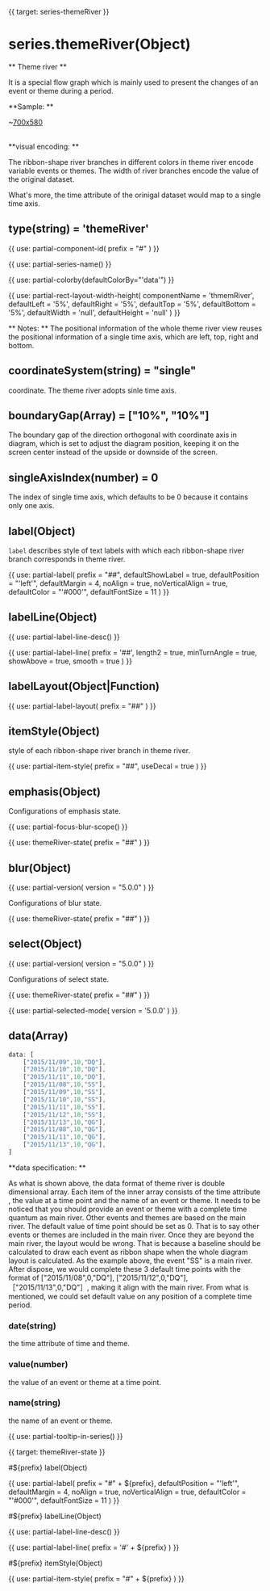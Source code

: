 
{{ target: series-themeRiver }}

# series.themeRiver(Object)

** Theme river **

It is a special flow graph which is mainly used to present the changes of an event or theme during a period.

**Sample: **

~[700x580](${galleryViewPath}themeRiver-lastfm&edit=1&reset=1)


<br>
**visual encoding: **

The ribbon-shape river branches in different colors in theme river encode variable events or themes. The width of river branches encode the value of the original dataset.

What's more, the time attribute of the orinigal dataset would map to a single time axis.

## type(string) = 'themeRiver'

{{ use: partial-component-id(
    prefix = "#"
) }}

{{ use: partial-series-name() }}

{{ use: partial-colorby(defaultColorBy="'data'") }}

{{ use: partial-rect-layout-width-height(
    componentName = 'thmemRiver',
    defaultLeft = '5%',
    defaultRight = '5%',
    defaultTop = '5%',
    defaultBottom = '5%',
    defaultWidth = 'null',
    defaultHeight = 'null'
) }}

** Notes: **
The positional information of the whole theme river view reuses the positional information of a single time axis, which are left, top, right and bottom.

## coordinateSystem(string) = "single"

coordinate. The theme river adopts sinle time axis.

## boundaryGap(Array) = ["10%", "10%"]

The boundary gap of the direction orthogonal with coordinate axis in diagram, which is set to adjust the diagram position, keeping it on the screen center instead of the upside or downside of the screen.

## singleAxisIndex(number) = 0

The index of single time axis, which defaults to be 0 because it contains only one axis.

## label(Object)

`label` describes style of text labels with which each ribbon-shape river branch corresponds in theme river.

{{ use: partial-label(
    prefix = "##",
    defaultShowLabel = true,
    defaultPosition = "'left'",
    defaultMargin = 4,
    noAlign = true,
    noVerticalAlign = true,
    defaultColor = "'#000'",
    defaultFontSize = 11
) }}

## labelLine(Object)

{{ use: partial-label-line-desc() }}

{{ use: partial-label-line(
    prefix = '##',
    length2 = true,
    minTurnAngle = true,
    showAbove = true,
    smooth = true
) }}

## labelLayout(Object|Function)

{{ use: partial-label-layout(
    prefix = "##"
) }}

## itemStyle(Object)

style of each ribbon-shape river branch in theme river.

{{ use: partial-item-style(
    prefix = "##",
    useDecal = true
) }}

## emphasis(Object)

Configurations of emphasis state.

{{ use: partial-focus-blur-scope() }}

{{ use: themeRiver-state(
    prefix = "##"
) }}

## blur(Object)

{{ use: partial-version(
    version = "5.0.0"
) }}

Configurations of blur state.

{{ use: themeRiver-state(
    prefix = "##"
) }}

## select(Object)

{{ use: partial-version(
    version = "5.0.0"
) }}

Configurations of select state.

{{ use: themeRiver-state(
    prefix = "##"
) }}

{{ use: partial-selected-mode(
    version = '5.0.0'
) }}

## data(Array)

```js
data: [
    ["2015/11/09",10,"DQ"],
    ["2015/11/10",10,"DQ"],
    ["2015/11/11",10,"DQ"],
    ["2015/11/08",10,"SS"],
    ["2015/11/09",10,"SS"],
    ["2015/11/10",10,"SS"],
    ["2015/11/11",10,"SS"],
    ["2015/11/12",10,"SS"],
    ["2015/11/13",10,"QG"],
    ["2015/11/08",10,"QG"],
    ["2015/11/11",10,"QG"],
    ["2015/11/13",10,"QG"],
]
```
**data specification: **

As what is shown above, the data format of theme river is double dimensional array. Each item of the inner array consists of the time attribute , the value at a time point and the name of an event or theme. It needs to be noticed that you should provide an event or theme with a complete time quantum as main river. Other events and themes are based on the main river. The default value of time point should be set as 0. That is to say other events or themes are included in the main river. Once they are beyond the main river, the layout would be wrong. That is because a baseline should be calculated to draw each event as ribbon shape when the whole diagram layout is calculated. As the example above, the event "SS" is a main river. After dispose, we would complete these 3 default time points with the format of ["2015/11/08",0,"DQ"], ["2015/11/12",0,"DQ"], ［"2015/11/13",0,"DQ"］, making it align with the main river. From what is mentioned, we could set default value on any position of a complete time period.

### date(string)

the time attribute of time and theme.

### value(number)

the value of an event or theme at a time point.

### name(string)

the name of an event or theme.

{{ use: partial-tooltip-in-series() }}



{{ target: themeRiver-state }}

#${prefix} label(Object)

{{ use: partial-label(
    prefix = "#" + ${prefix},
    defaultPosition = "'left'",
    defaultMargin = 4,
    noAlign = true,
    noVerticalAlign = true,
    defaultColor = "'#000'",
    defaultFontSize = 11
) }}

#${prefix} labelLine(Object)

{{ use: partial-label-line-desc() }}

{{ use: partial-label-line(
    prefix = '#' + ${prefix}
) }}

#${prefix} itemStyle(Object)

{{ use: partial-item-style(
    prefix = "#" + ${prefix}
) }}

